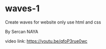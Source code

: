 # waves-1

Create waves for website only use html and css

By Sercan NAYA

video link: https://youtu.be/qfoP3rue0wc
